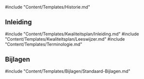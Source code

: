 #include "Content/Templates/Historie.md"

## Inleiding

#include "Content/Templates/Kwaliteitsplan/Inleiding.md"
#include "Content/Templates/Kwaliteitsplan/Leeswijzer.md"
#include "Content/Templates/Terminologie.md"

## Bijlagen

#include "Content/Templates/Bijlagen/Standaard-Bijlagen.md"